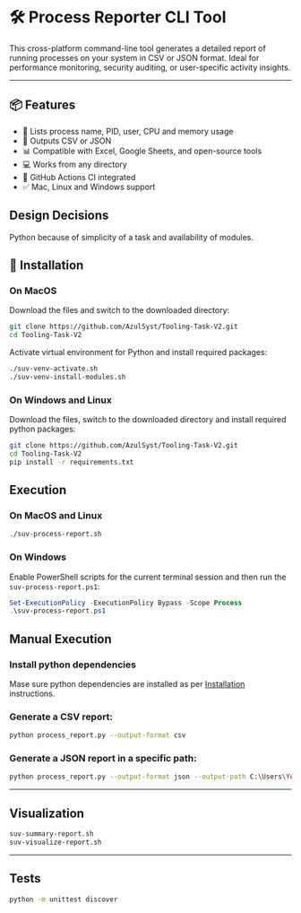 # 🛠️ Process Reporter CLI Tool

This cross-platform command-line tool generates a detailed report of running processes on your system in CSV or JSON format. Ideal for performance monitoring, security auditing, or user-specific activity insights.

---

## 📦 Features

- 🧠 Lists process name, PID, user, CPU and memory usage
- 📄 Outputs CSV or JSON
- 📊 Compatible with Excel, Google Sheets, and open-source tools
- 💻 Works from any directory
- 🚀 GitHub Actions CI integrated
- ✅ Mac, Linux and Windows support

## Design Decisions

Python because of simplicity of a task and availability of modules.

## 🚀 Installation

### On MacOS

Download the files and switch to the downloaded directory:
```bash
git clone https://github.com/AzulSyst/Tooling-Task-V2.git
cd Tooling-Task-V2
```
Activate virtual environment for Python and install required packages:
```bash
./suv-venv-activate.sh
./suv-venv-install-modules.sh
```

### On Windows and Linux

Download the files, switch to the downloaded directory and install required python packages:
```bash
git clone https://github.com/AzulSyst/Tooling-Task-V2.git
cd Tooling-Task-V2
pip install -r requirements.txt
```

## Execution

### On MacOS and Linux

```bash
./suv-process-report.sh
```

### On Windows

Enable PowerShell scripts for the current terminal session and then run the `suv-process-report.ps1`:
```PowerShell
Set-ExecutionPolicy -ExecutionPolicy Bypass -Scope Process
.\suv-process-report.ps1
```

## Manual Execution

### Install python dependencies

Mase sure python dependencies are installed as per [Installation](#Installation) instructions.

### Generate a CSV report:

```bash
python process_report.py --output-format csv
```

### Generate a JSON report in a specific path:

```bash
python process_report.py --output-format json --output-path C:\Users\YourName\Documents\report.json
```

---

## Visualization

```bash
suv-summary-report.sh
suv-visualize-report.sh
```

---

## Tests

```bash
python -m unittest discover
```


